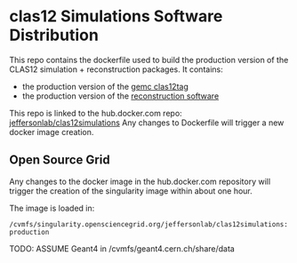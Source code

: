 # clas12 Simulations Software Distribution


This repo contains the dockerfile used to build the production version of the CLAS12 simulation + reconstruction packages. It contains:


- the production version of the [gemc clas12tag](https://github.com/gemc/clas12Tags)
- the production version of the [reconstruction software](https://github.com/JeffersonLab/clas12-offline-software)

This repo is linked to the hub.docker.com repo: [jeffersonlab/clas12simulations](https://cloud.docker.com/u/jeffersonlab/repository/docker/jeffersonlab/clas12simulations)
Any changes to Dockerfile will trigger a new docker image creation.

## Open Source Grid

Any changes to the docker image in the hub.docker.com repository will trigger the creation of the singularity image within about one hour.

The image is loaded in:

```/cvmfs/singularity.opensciencegrid.org/jeffersonlab/clas12simulations:production```


TODO: ASSUME Geant4 in /cvmfs/geant4.cern.ch/share/data

